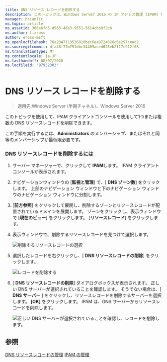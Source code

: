```yaml
---
title: DNS リソース レコードを削除する
description: このトピックは、Windows Server 2016 の IP アドレス管理 (IPAM) 管理ガイドに含まれています。
manager: brianlic
ms.topic: article
ms.assetid: 366e6fd5-d563-4de3-9551-5614cbb8f2cb
ms.author: lizross
author: eross-msft
ms.openlocfilehash: 76a2847113536020bec6ea9724026c6e297cead2
ms.sourcegitcommit: dfa48f77b751dbc34409aced628eb2f17c912f08
ms.translationtype: MT
ms.contentlocale: ja-JP
ms.lasthandoff: 08/07/2020
ms.locfileid: "87952303"
---
```

# <a name="delete-dns-resource-records"></a>DNS リソース レコードを削除する

>適用先:Windows Server (半期チャネル)、Windows Server 2016

このトピックを使用して、IPAM クライアントコンソールを使用して1つまたは複数の DNS リソースレコードを削除できます。

この手順を実行するには、**Administrators** のメンバーシップ、またはそれと同等のメンバーシップが最低限必要です。

### <a name="to-delete-dns-resource-records"></a>DNS リソースレコードを削除するには

1.  サーバー マネージャーで、クリックして  **IPAM**します。 IPAM クライアントコンソールが表示されます。

2.  ナビゲーションウィンドウの [**監視と管理**] で、[ **DNS ゾーン数**] をクリックします。  上部のナビゲーション ウィンドウと下のナビゲーション ウィンドウのナビゲーション ウィンドウに分割します。

3.  [**前方参照**] をクリックして展開し、削除するゾーンとリソースレコードが配置されているドメインを展開します。 ゾーンをクリックし、表示ウィンドウで [**現在のビュー**] をクリックします。 [**リソースレコード**] をクリックします。

4.  表示ウィンドウで、削除するリソースレコードを見つけて選択します。

    ![削除するリソースレコードの選択](../../media/Delete-DNS-Resource-Records/ipam_DeleteRR_01.jpg)

5.  選択したレコードを右クリックし、[ **DNS リソースレコードの削除**] をクリックします。

    ![レコードを削除する](../../media/Delete-DNS-Resource-Records/ipam_DeleteRR_02.jpg)

6.  [ **DNS リソースレコードの削除**] ダイアログボックスが表示されます。 正しい DNS サーバーが選択されていることを確認します。 そうでない場合は、[ **DNS サーバー** ] をクリックし、リソースレコードを削除するサーバーを選択します。 **[OK]** をクリックします。 IPAM は、DNS サーバーからリソースレコードを削除します。

    ![正しい DNS サーバーが選択されていることを確認し、レコードを削除します。](../../media/Delete-DNS-Resource-Records/ipam_DeleteRR_03.jpg)

## <a name="see-also"></a>参照
[DNS リソースレコードの管理](DNS-Resource-Record-Management.md) 
[IPAM の管理](Manage-IPAM.md)




